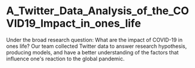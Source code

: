 # A_Twitter_Data_Analysis_of_the_COVID19_Impact_in_ones_life
Under the broad research question: What are the impact of COVID-19 in ones life? Our team collected Twitter data to answer research hypothesis, producing models, and have a better understanding of the factors that influence one's reaction to the global pandemic.
